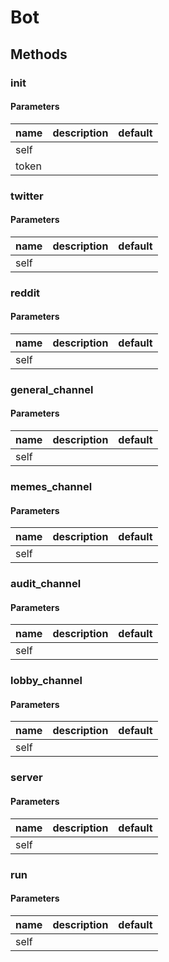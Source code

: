 # Bot




## Methods


### __init__




#### Parameters
name | description | default
--- | --- | ---
self |  | 
token |  | 





### twitter




#### Parameters
name | description | default
--- | --- | ---
self |  | 





### reddit




#### Parameters
name | description | default
--- | --- | ---
self |  | 





### general_channel




#### Parameters
name | description | default
--- | --- | ---
self |  | 





### memes_channel




#### Parameters
name | description | default
--- | --- | ---
self |  | 





### audit_channel




#### Parameters
name | description | default
--- | --- | ---
self |  | 





### lobby_channel




#### Parameters
name | description | default
--- | --- | ---
self |  | 





### server




#### Parameters
name | description | default
--- | --- | ---
self |  | 





### run




#### Parameters
name | description | default
--- | --- | ---
self |  | 




